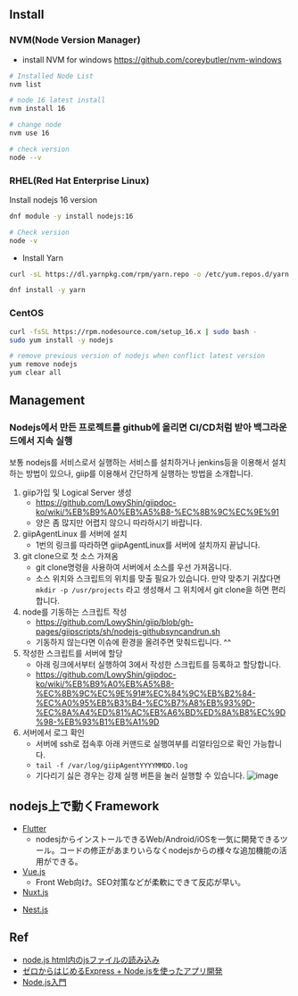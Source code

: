 ## Install

### NVM(Node Version Manager)

- install NVM for windows
https://github.com/coreybutler/nvm-windows

```sh
# Installed Node List
nvm list

# node 16 latest install 
nvm install 16

# change node
nvm use 16

# check version
node --v
```

### RHEL(Red Hat Enterprise Linux)

Install nodejs 16 version
```sh
dnf module -y install nodejs:16

# Check version
node -v
```

- Install Yarn
```sh
curl -sL https://dl.yarnpkg.com/rpm/yarn.repo -o /etc/yum.repos.d/yarn.repo

dnf install -y yarn
```


### CentOS

```sh
curl -fsSL https://rpm.nodesource.com/setup_16.x | sudo bash -
sudo yum install -y nodejs

# remove previous version of nodejs when conflict latest version
yum remove nodejs
yum clear all
```

## Management

### Nodejs에서 만든 프로젝트를 github에 올리면 CI/CD처럼 받아 백그라운드에서 지속 실행

보통 nodejs를 서비스로서 실행하는 서비스를 설치하거나 jenkins등을 이용해서 설치하는 방법이 있으나,
giip를 이용해서 간단하게 실행하는 방법을 소개합니다. 

1. giip가입 및 Logical Server 생성
   - https://github.com/LowyShin/giipdoc-ko/wiki/%EB%B9%A0%EB%A5%B8-%EC%8B%9C%EC%9E%91
   - 양은 좀 많지만 어렵지 않으니 따라하시기 바랍니다.
2. giipAgentLinux 를 서버에 설치
   - 1번의 링크를 따라하면 giipAgentLinux를 서버에 설치까지 끝납니다.
3. git clone으로 첫 소스 가져옴
   - git clone명령을 사용하여 서버에서 소스를 우선 가져옵니다.
   - 소스 위치와 스크립트의 위치를 맞출 필요가 있습니다. 만약 맞추기 귀찮다면 `mkdir -p /usr/projects` 라고 생성해서 그 위치에서 git clone을 하면 편리합니다. 
4. node를 기동하는 스크립트 작성
   - https://github.com/LowyShin/giip/blob/gh-pages/giipscripts/sh/nodejs-githubsyncandrun.sh
   - 기동하지 않는다면 이슈에 환경을 올려주면 맞춰드립니다. ^^
5. 작성한 스크립트를 서버에 할당
   - 아래 링크에서부터 실행하여 3에서 작성한 스크립트를 등록하고 할당합니다.
   - https://github.com/LowyShin/giipdoc-ko/wiki/%EB%B9%A0%EB%A5%B8-%EC%8B%9C%EC%9E%91#%EC%84%9C%EB%B2%84-%EC%A0%95%EB%B3%B4-%EC%B7%A8%EB%93%9D-%EC%8A%A4%ED%81%AC%EB%A6%BD%ED%8A%B8%EC%9D%98-%EB%93%B1%EB%A1%9D
6. 서버에서 로그 확인
   - 서버에 ssh로 접속후 아래 커맨드로 실행여부를 리얼타임으로 확인 가능합니다.
   - `tail -f /var/log/giipAgentYYYYMMDD.log`
   - 기다리기 싫은 경우는 강제 실행 버튼을 눌러 실행할 수 있습니다.
   ![image](https://github.com/LowyShin/KnowledgeBase/assets/20239203/905bfc03-c719-49ac-9d7a-595556bb3ef8)


## nodejs上で動くFramework

* [Flutter](https://github.com/LowyShin/KnowledgeBase/tree/master/wiki/flutter)
  * nodesjからインストールできるWeb/Android/iOSを一気に開発できるツール。コードの修正があまりいらなくnodejsからの様々な追加機能の活用ができる。
* [Vue.js](https://github.com/LowyShin/KnowledgeBase/tree/master/wiki/vue)
  * Front Web向け。SEO対策などが柔軟にできて反応が早い。
* [Nuxt.js](https://github.com/LowyShin/KnowledgeBase/tree/master/wiki/nuxtjs)
- [Nest.js](https://github.com/LowyShin/KnowledgeBase/tree/master/wiki/nestjs)

## Ref

* [node.js html内のjsファイルの読み込み](https://www.naka-sys.okinawa/nodejs-html-include/)
* [ゼロからはじめるExpress + Node.jsを使ったアプリ開発](https://qiita.com/nkjm/items/723990c518acfee6e473)
* [Node.js入門](https://www.tohoho-web.com/ex/nodejs.html#hello_web)

